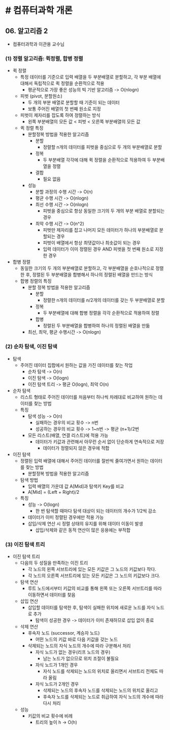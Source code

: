 # # 컴퓨터과학 개론

## 06. 알고리즘 2

- 컴퓨터과학과 이관용 교수님

### (1) 정렬 알고리즘: 퀵정렬, 합병 정렬

- 퀵 정렬
    - 특정 데이터를 기준으로 입력 배열을 두 부분배열로 분할하고, 각 부분 배열에 대해서 독립적으로 퀵 정렬을 순환적으로 적용
        - 평균적으로 가장 좋은 성능의 빅 기반 알고리즘 -> O(nlogn)
    - 피벗 (pivot, 분할원소)
        - 두 개의 부분 배열로 분할할 때 기준이 되는 데이터
        - 보통 주어진 배열의 첫 번째 원소로 지정
    - 피벗이 제자리를 잡도록 하여 정렬하는 방식
        - 왼쪽 부분배열의 모든 값 < 피벗 < 오른쪽 부분배열의 모든 값
    - 퀵 정렬 특징
        - 분할정복 방법을 적용한 알고리즘
            - 분할
                - 정렬할 n개의 데이터를 피벗을 중심으로 두 개의 부분배열로 분할
            - 정복
                - 두 부분배열 각각에 대해 퀵 정렬을 순환적으로 적용하여 두 부분배열을 정렬
            - 결합
                - 필요 없음
        - 성능
            - 분할 과정의 수행 시간 -> O(n)
            - 평균 수행 시간 -> O(nlogn)
            - 최선 수행 시간 -> O(nlogn)
                - 피벗을 중심으로 항상 동일한 크기의 두 개의 부분 배열로 분할되는 경우
            - 최악 수행 시간 -> O(n^2)
                - 피벗만 제자리를 잡고 나머지 모든 데이터가 하나의 부분배열로 분할되는 경우
                - 피벗이 배열에서 항상 최댓값이나 최솟값이 되는 경우
                - 입력 데이터가 이미 정렬된 경우 AND 피벗을 첫 번째 원소로 지정한 경우
- 합병 정렬
    - 동일한 크기의 두 개의 부분배열로 분할하고, 각 부분배열을 순호나적으로 정렬한 후, 정렬된 두 부분배열을 합병해서 하나의 정렬된 배열을 만드는 방식
    - 합병 정렬의 특징
        - 분할 정복 방법을 적용한 알고리즘
            - 분할
                - 정렬한 n개의 데이터를 n/2개의 데이터를 갖는 두 부분배열로 분할
            - 정복
                - 두 부분배열에 대해 합병 정렬을 각각 순환적으로 적용하여 정렬
            - 합병
                - 정렬된 두 부분배열을 합병하여 하나의 정렬된 배열을 만듦
        - 최선, 최악, 평균 수행시간 -> O(nlogn)

### (2) 순차 탐색, 이진 탐색

- 탐색
    - 주어진 데이터 집합에서 원하는 값을 가진 데이터를 찾는 작업
        - 순차 탐색 -> O(n)
        - 이진 탐색 -> O(logn)
        - 이진 탐색 트리 -> 평균 O(logn), 최악 O(n)
- 순차 탐색
    - 리스트 형태로 주어진 데이터를 처음부터 하나씩 차례대로 비교하여 원하는 데이터를 찾는 방법
    - 특징
        - 탐색 성능 -> O(n)
            - 실패하는 경우의 비교 횟수 -> n번
            - 성공하는 경우의 비교 횟수 -> 1~n번 -> 평균 (n+1)/2번
        - 모든 리스트(배열, 연결 리스트)에 적용 가능
            - 데이터가 키값과 관련해서 아무런 순서 없이 단순하게 연속적으로 저장
                - 데이터가 정렬되지 않은 경우에 적합
- 이진 탐색
    - 정렬된 입력 배열에 대해서 주어진 데이터를 절반씩 줄여가면서 원하는 데이터를 찾는 방법
        - 분할정복 방법을 적용한 알고리즘
    - 탐색 방법
        - 입력 배열의 가운데 값 A[Mid]과 탐색키 Key를 비교
        - A[Mid] = (Left + Right)/2
    - 특징
        - 성능 -> O(logn)
            - 한 번 탐색할 때마다 탐색 대상이 되는 데이터의 개수가 1/2씩 감소
        - 데이터가 이미 정렬된 경우에만 적용 가능
        - 삽입/삭제 연산 시 정렬 상태의 유지를 위해 데이터 이동이 발생
            - 삽입/삭제와 같은 동적 연산이 많은 응용에는 부적합

### (3) 이진 탐색 트리

- 이진 탐색 트리
    - 다음의 두 성질을 만족하는 이진 트리
        - 각 노드의 왼쪽 서브트리에 있는 모든 키값은 그 노드의 키값보다 작다.
        - 각 노드의 오른쪽 서브트리에 있는 모든 키값은 그 노드의 키값보다 크다.
    - 탐색 연산
        - 루트 노드에서부터 키값의 비교를 통해 왼쪽 또는 오른쪽 서브트리를 따라 이동하면서 데이터를 찾음
    - 삽입 연산
        - 삽입할 데이터를 탐색한 후, 탐색이 실패한 위치에 새로운 노드를 자식 노드로 추가
            - 탐색이 성공한 경우 -> 데이터가 이미 존재하므로 삽입 없이 종료
    - 삭제 연산
        - 후속자 노드 (successor, 계승자 노드)
            - 어떤 노드의 키값 바로 다음 키값을 갖는 노드
        - 삭제되는 노드의 자식 노드의 개수에 따라 구분해서 처리
            - 자식 노드가 없는 경우(리프 노드의 경우)
                - 남는 노드가 없으므로 위치 조절이 불필요
            - 자식 노드가 1개인 경우
                - 자식 노드를 삭제되는 노드의 위치로 올리면서 서브트리 전체도 따라 올림
            - 자식 노드가 2개인 경우
                - 삭제되는 노드의 후속자 노드를 삭제되는 노드의 위치로 올리고
                - 후속자 노드를 삭제되는 노드로 취급하여 자식 노드의 개수에 따라 다시 처리
    - 성능
        - 키값의 비교 횟수에 비례
            - 트리의 높이 h -> O(h)
